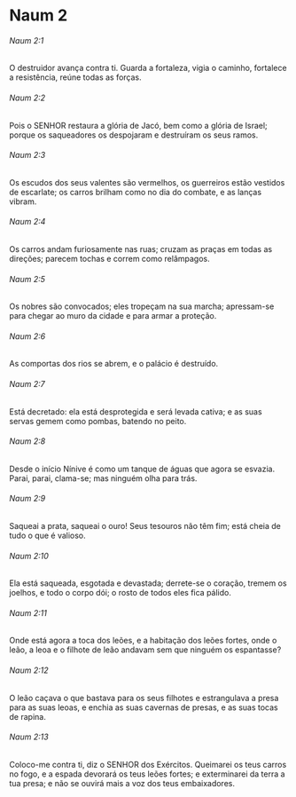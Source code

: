 # Naum 2

###### Naum 2:1

O destruidor avança contra ti. Guarda a fortaleza, vigia o caminho, fortalece a resistência, reúne todas as forças.

###### Naum 2:2

Pois o SENHOR restaura a glória de Jacó, bem como a glória de Israel; porque os saqueadores os despojaram e destruíram os seus ramos.

###### Naum 2:3

Os escudos dos seus valentes são vermelhos, os guerreiros estão vestidos de escarlate; os carros brilham como no dia do combate, e as lanças vibram.

###### Naum 2:4

Os carros andam furiosamente nas ruas; cruzam as praças em todas as direções; parecem tochas e correm como relâmpagos.

###### Naum 2:5

Os nobres são convocados; eles tropeçam na sua marcha; apressam-se para chegar ao muro da cidade e para armar a proteção.

###### Naum 2:6

As comportas dos rios se abrem, e o palácio é destruído.

###### Naum 2:7

Está decretado: ela está desprotegida e será levada cativa; e as suas servas gemem como pombas, batendo no peito.

###### Naum 2:8

Desde o início Nínive é como um tanque de águas que agora se esvazia. Parai, parai, clama-se; mas ninguém olha para trás.

###### Naum 2:9

Saqueai a prata, saqueai o ouro! Seus tesouros não têm fim; está cheia de tudo o que é valioso.

###### Naum 2:10

Ela está saqueada, esgotada e devastada; derrete-se o coração, tremem os joelhos, e todo o corpo dói; o rosto de todos eles fica pálido.

###### Naum 2:11

Onde está agora a toca dos leões, e a habitação dos leões fortes, onde o leão, a leoa e o filhote de leão andavam sem que ninguém os espantasse?

###### Naum 2:12

O leão caçava o que bastava para os seus filhotes e estrangulava a presa para as suas leoas, e enchia as suas cavernas de presas, e as suas tocas de rapina.

###### Naum 2:13

Coloco-me contra ti, diz o SENHOR dos Exércitos. Queimarei os teus carros no fogo, e a espada devorará os teus leões fortes; e exterminarei da terra a tua presa; e não se ouvirá mais a voz dos teus embaixadores.

